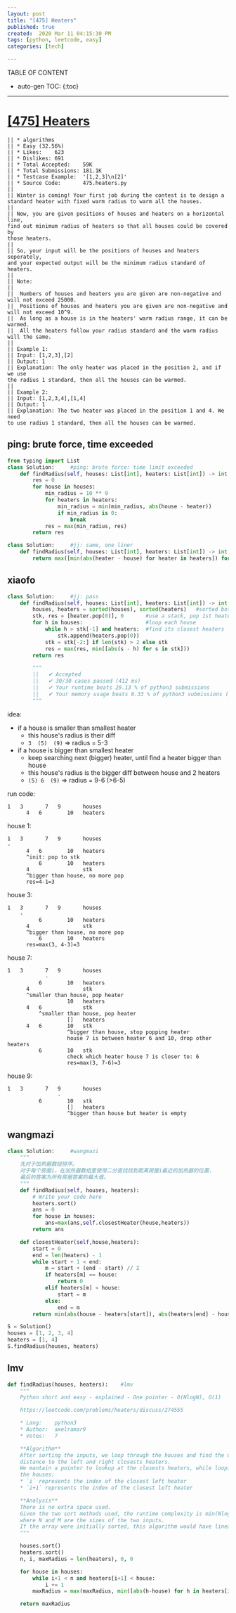 ```yaml
---
layout: post
title: "[475] Heaters"
published: true
created:  2020 Mar 11 04:15:30 PM
tags: [python, leetcode, easy]
categories: [tech]

---
```


TABLE OF CONTENT

* auto-gen TOC:
{:toc}

- - -

# [[475] Heaters](https://leetcode.com/problems/heaters/description/)

    || * algorithms
    || * Easy (32.56%)
    || * Likes:    623
    || * Dislikes: 691
    || * Total Accepted:    59K
    || * Total Submissions: 181.1K
    || * Testcase Example:  '[1,2,3]\n[2]'
    || * Source Code:       475.heaters.py
    || 
    || Winter is coming! Your first job during the contest is to design a
    standard heater with fixed warm radius to warm all the houses.
    || 
    || Now, you are given positions of houses and heaters on a horizontal line,
    find out minimum radius of heaters so that all houses could be covered by
    those heaters.
    || 
    || So, your input will be the positions of houses and heaters seperately,
    and your expected output will be the minimum radius standard of heaters.
    || 
    || Note:
    || 
    || 	Numbers of houses and heaters you are given are non-negative and will not exceed 25000.
    || 	Positions of houses and heaters you are given are non-negative and will not exceed 10^9.
    || 	As long as a house is in the heaters' warm radius range, it can be warmed.
    || 	All the heaters follow your radius standard and the warm radius will the same.
    || 
    || Example 1:
    || Input: [1,2,3],[2]
    || Output: 1
    || Explanation: The only heater was placed in the position 2, and if we use
    the radius 1 standard, then all the houses can be warmed.
    || 
    || Example 2:
    || Input: [1,2,3,4],[1,4]
    || Output: 1
    || Explanation: The two heater was placed in the position 1 and 4. We need
    to use radius 1 standard, then all the houses can be warmed.

## ping: brute force, time exceeded

```python
from typing import List
class Solution:     #ping: brute force: time limit exceeded
    def findRadius(self, houses: List[int], heaters: List[int]) -> int:
        res = 0
        for house in houses:
            min_radius = 10 ** 9
            for heaters in heaters:
                min_radius = min(min_radius, abs(house - heater))
                if min_radius is 0:
                    break
            res = max(min_radius, res)
        return res

class Solution:     #jj: same, one liner
    def findRadius(self, houses: List[int], heaters: List[int]) -> int:
        return max([min(abs(heater - house) for heater in heaters]) for house in houses)
```

## xiaofo

```python
class Solution:     #jj: pass
    def findRadius(self, houses: List[int], heaters: List[int]) -> int:
        houses, heaters = sorted(houses), sorted(heaters)   #sorted both
        stk, res = [heater.pop(0)], 0       #use a stack, pop 1st heater into it
        for h in houses:                    #loop each house
            while h > stk[-1] and heaters:  #find its closest heaters
                stk.append(heaters.pop(0))
            stk = stk[-2:] if len(stk) > 2 else stk
            res = max(res, min([abs(s - h) for s in stk]))
        return res

        """
        ||   ✔ Accepted
        ||   ✔ 30/30 cases passed (412 ms)
        ||   ✔ Your runtime beats 29.13 % of python3 submissions
        ||   ✔ Your memory usage beats 8.33 % of python3 submissions (16.4 MB)
        """
```

idea:

* if a house is smaller than smallest heater
    * this house's radius is their diff
    * `3  (5)  (9)` => radius = 5-3
* if a house is bigger than smallest heater
    * keep searching next (bigger) heater, until find a heater bigger than house
    * this house's radius is the bigger diff between house and 2 heaters
    * `(5) 6  (9)`  => radius = 9-6 (>6-5)

run code:

    1   3       7   9       houses
          4   6        10   heaters

house 1:

    1   3       7   9       houses
    -
          4   6        10   heaters
          ^init: pop to stk
              6        10   heaters
          4                 stk
          ^bigger than house, no more pop
          res=4-1=3

house 3:

    1   3       7   9       houses
        -
              6        10   heaters
          4                 stk
          ^bigger than house, no more pop
              6        10   heaters
          res=max(3, 4-3)=3

house 7:

    1   3       7   9       houses
                -
              6        10   heaters
          4                 stk
          ^smaller than house, pop heater
                       10   heaters
          4   6             stk
              ^smaller than house, pop heater
                       []   heaters
          4   6        10   stk
                       ^bigger than house, stop popping heater
                       house 7 is between heater 6 and 10, drop other heaters
              6        10   stk
                       check which heater house 7 is closer to: 6
                       res=max(3, 7-6)=3

house 9:

    1   3       7   9       houses
                    -
              6        10   stk
                       []   heaters
                       ^bigger than house but heater is empty




## wangmazi
```python
class Solution:     #wangmazi
    """
    先对于加热器数组排序。
    对于每个房屋i，在加热器数组里使用二分查找找到距离房屋i最近的加热器的位置，
    最后的答案为所有房屋答案的最大值。
    """
    def findRadius(self, houses, heaters):
        # Write your code here
        heaters.sort()
        ans = 0
        for house in houses:
            ans=max(ans,self.closestHeater(house,heaters))
        return ans

    def closestHeater(self,house,heaters):
        start = 0
        end = len(heaters) - 1
        while start + 1 < end:
            m = start + (end - start) // 2
            if heaters[m] == house:
                return 0
            elif heaters[m] < house:
                start = m
            else:
                end = m
        return min(abs(house - heaters[start]), abs(heaters[end] - house))

S = Solution()
houses = [1, 2, 3, 4]
heaters = [1, 4]
S.findRadius(houses, heaters)
```

## lmv

```python
def findRadius(houses, heaters):    #lmv
    """
    Python short and easy - explained - One pointer - O(NlogN), O(1)

    https://leetcode.com/problems/heaters/discuss/274555

    * Lang:    python3
    * Author:  axelramar9
    * Votes:   7

    **Algorithm**
    After sorting the inputs, we loop through the houses and find the minimum
    distance to the left and right closests heaters.
    We mantain a pointer to lookup at the closests heaters, while looping through
    the houses:
    * `i` represents the index of the closest left heater
    * `i+1` represents the index of the closest left heater

    **Analysis**
    There is no extra space used.
    Given the two sort methods used, the runtime complexity is min(NlogN, MlogM)
    where N and M are the sizes of the two inputs.
    If the array were initially sorted, this algorithm would have linear runtime.
    """

    houses.sort()
    heaters.sort()
    n, i, maxRadius = len(heaters), 0, 0

    for house in houses:
        while i+1 < n and heaters[i+1] < house:
            i += 1
        maxRadius = max(maxRadius, min([abs(h-house) for h in heaters[i:i+2]]))

    return maxRadius
```

